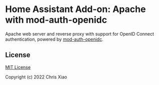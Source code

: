 # Home Assistant Add-on: Apache with mod-auth-openidc

Apache web server and reverse proxy with support for OpenID Connect authentication,
powered by [mod-auth-openidc](https://github.com/zmartzone/mod_auth_openidc).

## License

[MIT License](https://github.com/chrisx8/home-assistant-addons/blob/main/apache-oidc/LICENSE)

Copyright (c) 2022 Chris Xiao
